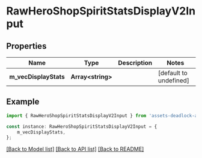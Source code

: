 # RawHeroShopSpiritStatsDisplayV2Input


## Properties

Name | Type | Description | Notes
------------ | ------------- | ------------- | -------------
**m_vecDisplayStats** | **Array&lt;string&gt;** |  | [default to undefined]

## Example

```typescript
import { RawHeroShopSpiritStatsDisplayV2Input } from 'assets-deadlock-api-client';

const instance: RawHeroShopSpiritStatsDisplayV2Input = {
    m_vecDisplayStats,
};
```

[[Back to Model list]](../README.md#documentation-for-models) [[Back to API list]](../README.md#documentation-for-api-endpoints) [[Back to README]](../README.md)
